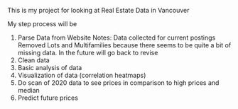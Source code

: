This is my project for looking at Real Estate Data in Vancouver

My step process will be 
1. Parse Data from Website
    Notes: Data collected for current postings
           Removed Lots and Multifamilies because there seems to be quite a bit of missing data. In the future will go back to revise
2. Clean data 
3. Basic analysis of data
4. Visualization of data (correlation heatmaps)
5. Do scan of 2020 data to see prices in comparison to high prices and median
6. Predict future prices